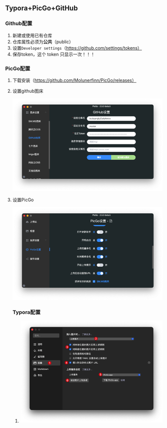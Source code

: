 ## Typora+PicGo+GitHub

### Github配置

1.  新建或使用已有仓库
2.  仓库属性必须为**公共**（public）
3.  设置`Developer settings`（https://github.com/settings/tokens）
4.  保存token，这个 token 只显示一次！！！

### PicGo配置

1.  下载安装（https://github.com/Molunerfinn/PicGo/releases）

2.  设置github图床

    ![](https://raw.githubusercontent.com/louisyanglu/DailyNotes/master/20210506221054.png)

3.  设置PicGo

    ![](https://raw.githubusercontent.com/louisyanglu/DailyNotes/master/20210506221750.png)

    ### Typora配置

    1.  ![](https://raw.githubusercontent.com/louisyanglu/DailyNotes/master/20210506222323.png)

